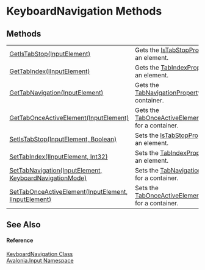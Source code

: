# KeyboardNavigation Methods




## Methods
<table>
<tr>
<td><a href="M_Avalonia_Input_KeyboardNavigation_GetIsTabStop">GetIsTabStop(InputElement)</a></td>
<td>Gets the <a href="F_Avalonia_Input_KeyboardNavigation_IsTabStopProperty">IsTabStopProperty</a> for an element.</td>
</tr>
<tr>
<td><a href="M_Avalonia_Input_KeyboardNavigation_GetTabIndex">GetTabIndex(IInputElement)</a></td>
<td>Gets the <a href="F_Avalonia_Input_KeyboardNavigation_TabIndexProperty">TabIndexProperty</a> for an element.</td>
</tr>
<tr>
<td><a href="M_Avalonia_Input_KeyboardNavigation_GetTabNavigation">GetTabNavigation(InputElement)</a></td>
<td>Gets the <a href="F_Avalonia_Input_KeyboardNavigation_TabNavigationProperty">TabNavigationProperty</a> for a container.</td>
</tr>
<tr>
<td><a href="M_Avalonia_Input_KeyboardNavigation_GetTabOnceActiveElement">GetTabOnceActiveElement(InputElement)</a></td>
<td>Gets the <a href="F_Avalonia_Input_KeyboardNavigation_TabOnceActiveElementProperty">TabOnceActiveElementProperty</a> for a container.</td>
</tr>
<tr>
<td><a href="M_Avalonia_Input_KeyboardNavigation_SetIsTabStop">SetIsTabStop(InputElement, Boolean)</a></td>
<td>Sets the <a href="F_Avalonia_Input_KeyboardNavigation_IsTabStopProperty">IsTabStopProperty</a> for an element.</td>
</tr>
<tr>
<td><a href="M_Avalonia_Input_KeyboardNavigation_SetTabIndex">SetTabIndex(IInputElement, Int32)</a></td>
<td>Sets the <a href="F_Avalonia_Input_KeyboardNavigation_TabIndexProperty">TabIndexProperty</a> for an element.</td>
</tr>
<tr>
<td><a href="M_Avalonia_Input_KeyboardNavigation_SetTabNavigation">SetTabNavigation(InputElement, KeyboardNavigationMode)</a></td>
<td>Sets the <a href="F_Avalonia_Input_KeyboardNavigation_TabNavigationProperty">TabNavigationProperty</a> for a container.</td>
</tr>
<tr>
<td><a href="M_Avalonia_Input_KeyboardNavigation_SetTabOnceActiveElement">SetTabOnceActiveElement(InputElement, IInputElement)</a></td>
<td>Sets the <a href="F_Avalonia_Input_KeyboardNavigation_TabOnceActiveElementProperty">TabOnceActiveElementProperty</a> for a container.</td>
</tr>
</table>

## See Also


#### Reference
<a href="T_Avalonia_Input_KeyboardNavigation">KeyboardNavigation Class</a>  
<a href="N_Avalonia_Input">Avalonia.Input Namespace</a>  


